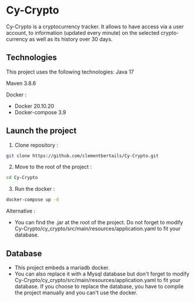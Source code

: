 # Cy-Crypto

Cy-Crypto is a cryptocurrency tracker.
It allows to have access via a user account, to information (updated every minute) on the selected crypto-currency as well as its history over 30 days.

## Technologies

This project uses the following technologies:
Java 17

Maven 3.8.6

Docker :
- Docker 20.10.20
- Docker-compose 3.9

## Launch the project

1. Clone repository : 
```bash
git clone https://github.com/clementbertails/Cy-Crypto.git
```
2. Move to the root of the project :
```bash
cd Cy-Crypto
```
3. Run the docker :
```bash
docker-compose up -d
```

Alternative :
* You can find the .jar at the root of the project.
Do not forget to modify Cy-Crypto/cy_crypto/src/main/resources/application.yaml to fit your database.

## Database

* This project embeds a mariadb docker.
* You can also replace it with a Mysql database but don't forget to modify Cy-Crypto/cy_crypto/src/main/resources/application.yaml to fit your database.
If you choose to replace the database, you have to compile the project manually and you can't use the docker.

